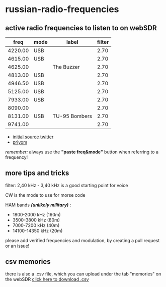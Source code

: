 # russian-radio-frequencies
## active radio frequencies to listen to on webSDR

| freq    | mode | label         | filter   |
| ------- | ---- | ------------- | ---- |
| 4220.00 | USB  |               | 2.70 |
| 4615.00 | USB  |               | 2.70 |
| 4625.00 |   | The Buzzer    | 2.70 |
| 4813.00 | USB  |               | 2.70 |
| 4946.50 | USB  |               | 2.70 |
| 5125.00 | USB  |               | 2.70 |
| 7933.00 | USB  |               | 2.70 |
| 8090.00 |   |               | 2.70 |
| 8131.00 | USB  | TU-95 Bombers | 2.70 |
| 9741.00 |   |               | 2.70 |

- [initial source twitter](https://twitter.com/DeepNetAnon/status/1497772231816065028)
- [priyom](https://priyom.org/)

*remember:* always use the **"paste freq&mode"** button when 
referring to a frequency!

## more tips and tricks
filter: 2,40 kHz - 3,40 kHz is a good starting point for voice

CW is the mode to use for morse code

HAM bands ***(unlikely military)*** : 
- 1800-2000 kHz (160m)
- 3500-3800 kHz (80m)
- 7000-7200 kHz (40m)
- 14100-14350 kHz (20m)

please add verified frequencies and modulation, by creating a pull request or an issue!



## csv memories
there is also a .csv file, which you can upload under the tab "memories" on the webSDR
[click here to download .csv](https://minhaskamal.github.io/DownGit/#/home?url=https://github.com/wueffel/russian-radio-frequencies/blob/main/websdr_memories.csv)

